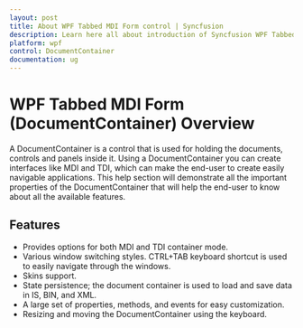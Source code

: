 ```yaml
---
layout: post
title: About WPF Tabbed MDI Form control | Syncfusion
description: Learn here all about introduction of Syncfusion WPF Tabbed MDI Form (DocumentContainer) control, its elements and more.
platform: wpf
control: DocumentContainer
documentation: ug
---
```


# WPF Tabbed MDI Form (DocumentContainer) Overview

A DocumentContainer is a control that is used for holding the documents, controls and panels inside it. Using a DocumentContainer you can create interfaces like MDI and TDI, which can make the end-user to create easily navigable applications. This help section will demonstrate all the important properties of the DocumentContainer that will help the end-user to know about all the available features.

## Features

* Provides options for both MDI and TDI container mode.
* Various window switching styles. CTRL+TAB keyboard shortcut is used to easily navigate through the windows.
* Skins support.
* State persistence; the document container is used to load and save data in IS, BIN, and XML.
* A large set of properties, methods, and events for easy customization.
* Resizing and moving the DocumentContainer using the keyboard.



